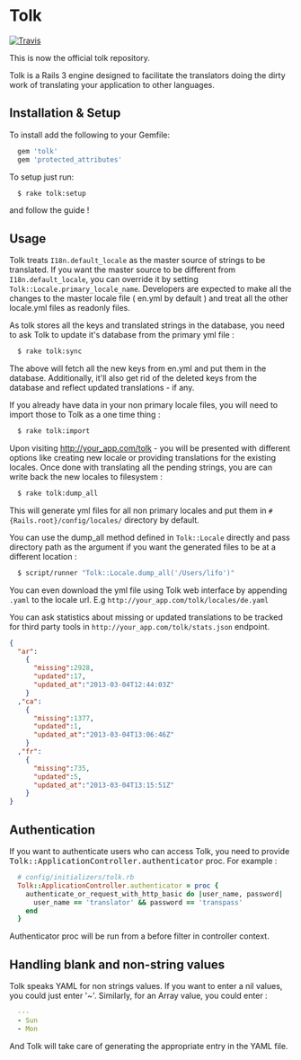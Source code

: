 # Tolk
[![Travis](https://secure.travis-ci.org/tolk/tolk.png?branch=master)](http://travis-ci.org/#!/tolk/tolk)

This is now the official tolk repository.

Tolk is a Rails 3 engine designed to facilitate the translators doing the dirty work of translating your application to other languages.

## Installation & Setup

To install add the following to your Gemfile:

```ruby
  gem 'tolk'
  gem 'protected_attributes'
```

To setup just run:

```bash
  $ rake tolk:setup
```

and follow the guide !

## Usage

Tolk treats `I18n.default_locale` as the master source of strings to be translated. If you want the master source to be different from `I18n.default_locale`, you can override it by setting `Tolk::Locale.primary_locale_name`. Developers are expected to make all the changes to the master locale file ( en.yml by default ) and treat all the other locale.yml files as readonly files.

As tolk stores all the keys and translated strings in the database, you need to ask Tolk to update it's database from the primary yml file :

```bash
  $ rake tolk:sync
```
  
The above will fetch all the new keys from en.yml and put them in the database. Additionally, it'll also get rid of the deleted keys from the database and reflect updated translations - if any.

If you already have data in your non primary locale files, you will need to import those to Tolk as a one time thing :

```bash
  $ rake tolk:import
```

Upon visiting http://your_app.com/tolk - you will be presented with different options like creating new locale or providing translations for the existing locales. Once done with translating all the pending strings, you are can write back the new locales to filesystem :

```bash
  $ rake tolk:dump_all
```

This will generate yml files for all non primary locales and put them in `#{Rails.root}/config/locales/` directory by default.

You can use the dump_all method defined in `Tolk::Locale` directly and pass directory path as the argument if you want the generated files to be at a different location :

```bash
  $ script/runner "Tolk::Locale.dump_all('/Users/lifo')"
```

You can even download the yml file using Tolk web interface by appending `.yaml` to the locale url. E.g `http://your_app.com/tolk/locales/de.yaml`

You can ask statistics about missing or updated translations to be tracked for third party tools in `http://your_app.com/tolk/stats.json` endpoint.

```json
{
  "ar":
    {
      "missing":2928,
      "updated":17,
      "updated_at":"2013-03-04T12:44:03Z"
    }
  ,"ca":
    {
      "missing":1377,
      "updated":1,
      "updated_at":"2013-03-04T13:06:46Z"
    }
  ,"fr":
    {
      "missing":735,
      "updated":5,
      "updated_at":"2013-03-04T13:15:51Z"
    }
}
```

## Authentication

If you want to authenticate users who can access Tolk, you need to provide <tt>Tolk::ApplicationController.authenticator</tt> proc. For example :

```ruby
  # config/initializers/tolk.rb
  Tolk::ApplicationController.authenticator = proc {
    authenticate_or_request_with_http_basic do |user_name, password|
      user_name == 'translator' && password == 'transpass'
    end
  }
```

Authenticator proc will be run from a before filter in controller context.

## Handling blank and non-string values

Tolk speaks YAML for non strings values. If you want to enter a nil values, you could just enter '~'. Similarly, for an Array value, you could enter :

```yml
  ---
  - Sun
  - Mon
```

And Tolk will take care of generating the appropriate entry in the YAML file.
